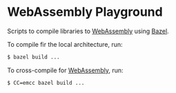 # WebAssembly Playground

Scripts to compile libraries to [WebAssembly] using [Bazel].

To compile fir the local architecture, run:

```sh
$ bazel build ...
```

To cross-compile for [WebAssembly], run:

```sh
$ CC=emcc bazel build ...
```

[Bazel]: https://bazel.build
[Emscripten]: https://emscripten.org
[WebAssembly]: https://webassembly.org
